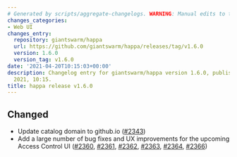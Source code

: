 ```yaml
---
# Generated by scripts/aggregate-changelogs. WARNING: Manual edits to this files will be overwritten.
changes_categories:
- Web UI
changes_entry:
  repository: giantswarm/happa
  url: https://github.com/giantswarm/happa/releases/tag/v1.6.0
  version: 1.6.0
  version_tag: v1.6.0
date: '2021-04-20T10:15:03+00:00'
description: Changelog entry for giantswarm/happa version 1.6.0, published on 20 April
  2021, 10:15.
title: happa release v1.6.0
---
```


## Changed

- Update catalog domain to github.io ([#2343](https://github.com/giantswarm/happa/pull/2343))
- Add a large number of bug fixes and UX improvements for the upcoming Access Control UI ([#2360](https://github.com/giantswarm/happa/pull/2360), [#2361](https://github.com/giantswarm/happa/pull/2361), [#2362](https://github.com/giantswarm/happa/pull/2362), [#2363](https://github.com/giantswarm/happa/pull/2363), [#2364](https://github.com/giantswarm/happa/pull/2364), [#2366](https://github.com/giantswarm/happa/pull/2366))

